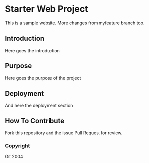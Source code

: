 # Starter Web Project
 This is a sample website. More changes from myfeature branch too.

## Introduction
 Here goes the introduction

## Purpose
 Here goes the purpose of the project

## Deployment
 And here the deployment section

## How To Contribute
 Fork this repository and the issue Pull Request for review.

### Copyright
 Git 2004
